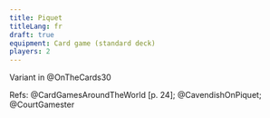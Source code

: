 ```yaml
---
title: Piquet
titleLang: fr
draft: true
equipment: Card game (standard deck)
players: 2
---
```


Variant in @OnTheCards30

Refs: @CardGamesAroundTheWorld [p. 24]; @CavendishOnPiquet; @CourtGamester

